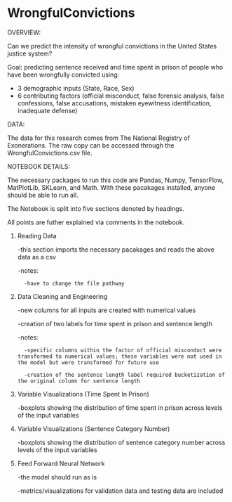 # WrongfulConvictions

OVERVIEW:

Can we predict the intensity of wrongful convictions in the United States justice system?

Goal: predicting sentence received and time spent in prison of people who have been wrongfully convicted using:
  - 3 demographic inputs (State, Race, Sex)
  - 6 contributing factors (official misconduct, false forensic analysis, false confessions, false accusations, mistaken eyewitness identification, inadequate defense)

DATA:

The data for this research comes from The National Registry of Exonerations. The raw copy can be accessed through the WrongfulConvictions.csv file.

NOTEBOOK DETAILS:

The necessary packages to run this code are Pandas, Numpy, TensorFlow, MatPlotLib, SKLearn, and Math.
With these pacakages installed, anyone should be able to run all.

The Notebook is split into five sections denoted by headings.

All points are futher explained via comments in the notebook.

1) Reading Data
   
   -this section imports the necessary pacakages and reads the above data as a csv
   
   -notes:
   
         -have to change the file pathway

2) Data Cleaning and Engineering
   
   -new columns for all inputs are created with numerical values
   
   -creation of two labels for time spent in prison and sentence length
   
   -notes:
   
         -specific columns within the factor of official misconduct were transformed to numerical values; these variables were not used in the model but were transformed for future use
   
         -creation of the sentence length label required bucketization of the original column for sentence length
   
3) Variable Visualizations (Time Spent In Prison)

   -boxplots showing the distribution of time spent in prison across levels of the input variables

4) Variable Visualizations (Sentence Category Number)

   -boxplots showing the distribution of sentence category number across levels of the input variables

5) Feed Forward Neural Network

   -the model should run as is

   -metrics/visualizations for validation data and testing data are included


   
  
